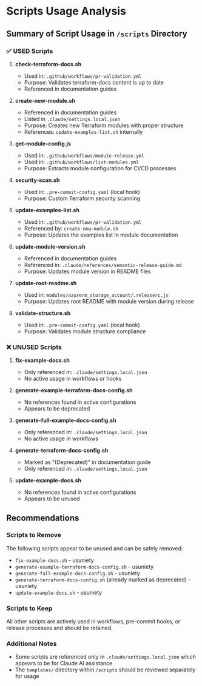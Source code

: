 # Scripts Usage Analysis

## Summary of Script Usage in `/scripts` Directory

### ✅ USED Scripts

1. **check-terraform-docs.sh**
   - Used in: `.github/workflows/pr-validation.yml`
   - Purpose: Validates terraform-docs content is up to date
   - Referenced in documentation guides

2. **create-new-module.sh**
   - Referenced in documentation guides
   - Listed in `.claude/settings.local.json`
   - Purpose: Creates new Terraform modules with proper structure
   - References: `update-examples-list.sh` internally

3. **get-module-config.js**
   - Used in: `.github/workflows/module-release.yml`
   - Used in: `.github/workflows/list-modules.yml`
   - Purpose: Extracts module configuration for CI/CD processes

4. **security-scan.sh**
   - Used in: `.pre-commit-config.yaml` (local hook)
   - Purpose: Custom Terraform security scanning

5. **update-examples-list.sh**
   - Used in: `.github/workflows/pr-validation.yml`
   - Referenced by: `create-new-module.sh`
   - Purpose: Updates the examples list in module documentation

6. **update-module-version.sh**
   - Referenced in documentation guides
   - Referenced in: `.claude/references/semantic-release-guide.md`
   - Purpose: Updates module version in README files

7. **update-root-readme.sh**
   - Used in: `modules/azurerm_storage_account/.releaserc.js`
   - Purpose: Updates root README with module version during release

8. **validate-structure.sh**
   - Used in: `.pre-commit-config.yaml` (local hook)
   - Purpose: Validates module structure compliance

### ❌ UNUSED Scripts

1. **fix-example-docs.sh**
   - Only referenced in: `.claude/settings.local.json`
   - No active usage in workflows or hooks

2. **generate-example-terraform-docs-config.sh**
   - No references found in active configurations
   - Appears to be deprecated

3. **generate-full-example-docs-config.sh**
   - Only referenced in: `.claude/settings.local.json`
   - No active usage in workflows

4. **generate-terraform-docs-config.sh**
   - Marked as "(Deprecated)" in documentation guide
   - Only referenced in: `.claude/settings.local.json`

5. **update-example-docs.sh**
   - No references found in active configurations
   - Appears to be unused

## Recommendations

### Scripts to Remove
The following scripts appear to be unused and can be safely removed:
- `fix-example-docs.sh` - usuniety
- `generate-example-terraform-docs-config.sh` - usuniety
- `generate-full-example-docs-config.sh` - usuniety
- `generate-terraform-docs-config.sh` (already marked as deprecated) - usuniety
- `update-example-docs.sh` - usuniety

### Scripts to Keep
All other scripts are actively used in workflows, pre-commit hooks, or release processes and should be retained.

### Additional Notes
- Some scripts are referenced only in `.claude/settings.local.json` which appears to be for Claude AI assistance
- The `templates/` directory within `/scripts` should be reviewed separately for usage